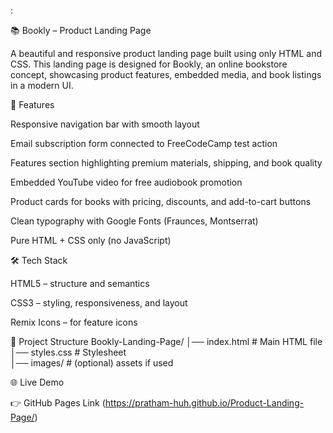 :

📚 Bookly – Product Landing Page

A beautiful and responsive product landing page built using only HTML and CSS.
This landing page is designed for Bookly, an online bookstore concept, showcasing product features, embedded media, and book listings in a modern UI.

🚀 Features

Responsive navigation bar with smooth layout

Email subscription form connected to FreeCodeCamp test action

Features section highlighting premium materials, shipping, and book quality

Embedded YouTube video for free audiobook promotion

Product cards for books with pricing, discounts, and add-to-cart buttons

Clean typography with Google Fonts (Fraunces, Montserrat)

Pure HTML + CSS only (no JavaScript)

🛠️ Tech Stack

HTML5 – structure and semantics

CSS3 – styling, responsiveness, and layout

Remix Icons – for feature icons

📂 Project Structure
Bookly-Landing-Page/
│── index.html        # Main HTML file  
│── styles.css        # Stylesheet  
│── images/           # (optional) assets if used  

🌐 Live Demo

👉 GitHub Pages Link
 (https://pratham-huh.github.io/Product-Landing-Page/)
